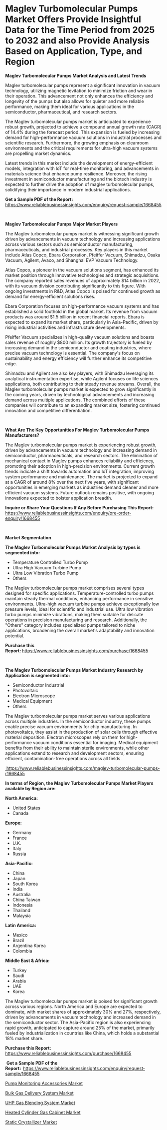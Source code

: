 <p><h1>Maglev Turbomolecular Pumps Market Offers Provide Insightful Data for the Time Period from 2025 to 2032 and also Provide Analysis Based on Application, Type, and Region</h1></p><p><strong>Maglev Turbomolecular Pumps Market Analysis and Latest Trends</strong></p>
<p><p>Maglev turbomolecular pumps represent a significant innovation in vacuum technology, utilizing magnetic levitation to minimize friction and wear in their operation. This advancement not only enhances the efficiency and longevity of the pumps but also allows for quieter and more reliable performance, making them ideal for various applications in the semiconductor, pharmaceutical, and research sectors.</p><p>The Maglev turbomolecular pumps market is anticipated to experience robust growth, projected to achieve a compound annual growth rate (CAGR) of 14.4% during the forecast period. This expansion is fueled by increasing demand for high-performance vacuum solutions in industrial processes and scientific research. Furthermore, the growing emphasis on cleanroom environments and the critical requirements for ultra-high vacuum systems are propelling market dynamics.</p><p>Latest trends in this market include the development of energy-efficient models, integration with IoT for real-time monitoring, and advancements in materials science that enhance pump resilience. Moreover, the rising investment in semiconductor manufacturing and the biotech industry is expected to further drive the adoption of maglev turbomolecular pumps, solidifying their importance in modern industrial applications.</p></p>
<p><strong>Get a Sample PDF of the Report:&nbsp;</strong> <a href="https://www.reliablebusinessinsights.com/enquiry/request-sample/1668455?utm_campaign=115&utm_medium=2&utm_source=Github&utm_content=ia&utm_term=02032025&utm_id=maglev-turbomolecular-pumps">https://www.reliablebusinessinsights.com/enquiry/request-sample/1668455</a></p>
<p>&nbsp;</p>
<p><strong>Maglev Turbomolecular Pumps Major Market Players</strong></p>
<p><p>The Maglev turbomolecular pumps market is witnessing significant growth driven by advancements in vacuum technology and increasing applications across various sectors such as semiconductor manufacturing, pharmaceuticals, and industrial processes. Key players in this market include Atlas Copco, Ebara Corporation, Pfeiffer Vacuum, Shimadzu, Osaka Vacuum, Agilent, Avaco, and Shanghai EVP Vacuum Technology. </p><p>Atlas Copco, a pioneer in the vacuum solutions segment, has enhanced its market position through innovative technologies and strategic acquisitions. The company reported sales revenues of approximately $14 billion in 2022, with its vacuum division contributing significantly to this figure. With ongoing investments in R&D, Atlas Copco is poised for continued growth as demand for energy-efficient solutions rises.</p><p>Ebara Corporation focuses on high-performance vacuum systems and has established a solid foothold in the global market. Its revenue from vacuum products was around $1.5 billion in recent financial reports. Ebara is expected to expand its market share, particularly in Asia-Pacific, driven by rising industrial activities and infrastructure developments.</p><p>Pfeiffer Vacuum specializes in high-quality vacuum solutions and boasts sales revenue of roughly $800 million. Its growth trajectory is fueled by increasing demand in the semiconductor and coating industries, where precise vacuum technology is essential. The company's focus on sustainability and energy efficiency will further enhance its competitive edge.</p><p>Shimadzu and Agilent are also key players, with Shimadzu leveraging its analytical instrumentation expertise, while Agilent focuses on life sciences applications, both contributing to their steady revenue streams. Overall, the Maglev turbomolecular pumps market is expected to grow significantly in the coming years, driven by technological advancements and increasing demand across multiple applications. The combined efforts of these companies will contribute to an expanding market size, fostering continued innovation and competitive differentiation.</p></p>
<p>&nbsp;</p>
<p><strong>What Are The Key Opportunities For Maglev Turbomolecular Pumps Manufacturers?</strong></p>
<p><p>The Maglev turbomolecular pumps market is experiencing robust growth, driven by advancements in vacuum technology and increasing demand in semiconductor, pharmaceuticals, and research sectors. The elimination of mechanical contact in Maglev pumps enhances reliability and efficiency, promoting their adoption in high-precision environments. Current growth trends indicate a shift towards automation and IoT integration, improving system performance and maintenance. The market is projected to expand at a CAGR of around 8% over the next five years, with significant opportunities in emerging markets as industries demand cleaner and more efficient vacuum systems. Future outlook remains positive, with ongoing innovations expected to bolster application breadth.</p></p>
<p><strong>Inquire or Share Your Questions If Any Before Purchasing This Report:</strong> <a href="https://www.reliablebusinessinsights.com/enquiry/pre-order-enquiry/1668455?utm_campaign=115&utm_medium=2&utm_source=Github&utm_content=ia&utm_term=02032025&utm_id=maglev-turbomolecular-pumps">https://www.reliablebusinessinsights.com/enquiry/pre-order-enquiry/1668455</a></p>
<p>&nbsp;</p>
<p><strong>Market Segmentation</strong></p>
<p><strong>The Maglev Turbomolecular Pumps Market Analysis by types is segmented into:</strong></p>
<p><ul><li>Temperature Controlled Turbo Pump</li><li>Ultra High Vacuum Turbine Pump</li><li>Ultra Low Vibration Turbo Pump</li><li>Others</li></ul></p>
<p><p>The Maglev turbomolecular pumps market comprises several types designed for specific applications. Temperature-controlled turbo pumps maintain steady thermal conditions, enhancing performance in sensitive environments. Ultra-high vacuum turbine pumps achieve exceptionally low pressure levels, ideal for scientific and industrial use. Ultra low vibration turbo pumps minimize vibrations, making them suitable for delicate operations in precision manufacturing and research. Additionally, the "Others" category includes specialized pumps tailored to niche applications, broadening the overall market's adaptability and innovation potential.</p></p>
<p><strong>Purchase this Report:&nbsp;</strong><a href="https://www.reliablebusinessinsights.com/purchase/1668455?utm_campaign=115&utm_medium=2&utm_source=Github&utm_content=ia&utm_term=02032025&utm_id=maglev-turbomolecular-pumps">https://www.reliablebusinessinsights.com/purchase/1668455</a></p>
<p>&nbsp;</p>
<p><strong>The Maglev Turbomolecular Pumps Market Industry Research by Application is segmented into:</strong></p>
<p><ul><li>Semiconductor Industrial</li><li>Photovoltaic</li><li>Electron Microscope</li><li>Medical Equipment</li><li>Others</li></ul></p>
<p><p>The Maglev turbomolecular pumps market serves various applications across multiple industries. In the semiconductor industry, these pumps enable precise vacuum environments for chip manufacturing. In photovoltaics, they assist in the production of solar cells through effective material deposition. Electron microscopes rely on them for high-performance vacuum conditions essential for imaging. Medical equipment benefits from their ability to maintain sterile environments, while other applications extend to research and development sectors, ensuring efficient, contamination-free operations across all fields.</p></p>
<p><a href="https://www.reliablebusinessinsights.com/maglev-turbomolecular-pumps-r1668455?utm_campaign=115&utm_medium=2&utm_source=Github&utm_content=ia&utm_term=02032025&utm_id=maglev-turbomolecular-pumps">&nbsp;https://www.reliablebusinessinsights.com/maglev-turbomolecular-pumps-r1668455</a></p>
<p><strong>In terms of Region, the Maglev Turbomolecular Pumps Market Players available by Region are:</strong></p>
<p>
    <p> <strong> North America: </strong>
        <ul>
            <li>United States</li>
            <li>Canada</li>
        </ul>
        </p> 
    <p> <strong> Europe: </strong>
        <ul>
            <li>Germany</li>
            <li>France</li>
            <li>U.K.</li>
            <li>Italy</li>
            <li>Russia</li>
        </ul>
        </p> 
    <p> <strong> Asia-Pacific: </strong>
        <ul>
            <li>China</li>
            <li>Japan</li>
            <li>South Korea</li>
            <li>India</li>
            <li>Australia</li>
            <li>China Taiwan</li>
            <li>Indonesia</li>
            <li>Thailand</li>
            <li>Malaysia</li>
        </ul>
        </p> 
    <p> <strong> Latin America: </strong>
        <ul>
            <li>Mexico</li>
            <li>Brazil</li>
            <li>Argentina Korea</li>
            <li>Colombia</li>
        </ul>
        </p> 
    <p> <strong> Middle East & Africa: </strong>
        <ul>
            <li>Turkey</li>
            <li>Saudi</li>
            <li>Arabia</li>
            <li>UAE</li>
            <li>Korea</li>
        </ul>
    </p>
    </p>
<p><p>The Maglev turbomolecular pumps market is poised for significant growth across various regions. North America and Europe are expected to dominate, with market shares of approximately 30% and 27%, respectively, driven by advancements in vacuum technology and increased demand in the semiconductor sector. The Asia-Pacific region is also experiencing rapid growth, anticipated to capture around 25% of the market, primarily fueled by industrialization in countries like China, which holds a substantial 18% market share.</p></p>
<p><strong>Purchase this Report: </strong><a href="https://www.reliablebusinessinsights.com/purchase/1668455?utm_campaign=115&utm_medium=2&utm_source=Github&utm_content=ia&utm_term=02032025&utm_id=maglev-turbomolecular-pumps">https://www.reliablebusinessinsights.com/purchase/1668455</a></p>
<p>&nbsp;<strong>Get a Sample PDF of the Report:&nbsp;&nbsp;</strong><a href="https://www.reliablebusinessinsights.com/enquiry/request-sample/1668455?utm_campaign=115&utm_medium=2&utm_source=Github&utm_content=ia&utm_term=02032025&utm_id=maglev-turbomolecular-pumps">https://www.reliablebusinessinsights.com/enquiry/request-sample/1668455</a></p>
<p><strong></strong></p>
<p><p><a href="https://github.com/dafertsuria/Market-Research-Report-List-1/blob/main/pump-monitoring-accessories-market.md?utm_campaign=115&utm_medium=2&utm_source=Github&utm_content=ia&utm_term=02032025&utm_id=maglev-turbomolecular-pumps">Pump Monitoring Accessories Market</a></p><p><a href="https://github.com/shroffuhpa/Market-Research-Report-List-1/blob/main/bulk-gas-delivery-system-market.md?utm_campaign=115&utm_medium=2&utm_source=Github&utm_content=ia&utm_term=02032025&utm_id=maglev-turbomolecular-pumps">Bulk Gas Delivery System Market</a></p><p><a href="https://github.com/billejuman43/Market-Research-Report-List-1/blob/main/uhp-gas-blending-system-market.md?utm_campaign=115&utm_medium=2&utm_source=Github&utm_content=ia&utm_term=02032025&utm_id=maglev-turbomolecular-pumps">UHP Gas Blending System Market</a></p><p><a href="https://github.com/pockettifere14/Market-Research-Report-List-1/blob/main/heated-cylinder-gas-cabinet-market.md?utm_campaign=115&utm_medium=2&utm_source=Github&utm_content=ia&utm_term=02032025&utm_id=maglev-turbomolecular-pumps">Heated Cylinder Gas Cabinet Market</a></p><p><a href="https://github.com/seibttullyjh/Market-Research-Report-List-1/blob/main/static-crystallizer-market.md?utm_campaign=115&utm_medium=2&utm_source=Github&utm_content=ia&utm_term=02032025&utm_id=maglev-turbomolecular-pumps">Static Crystallizer Market</a></p></p>
